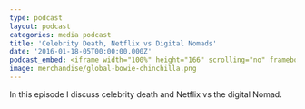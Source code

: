 ```yaml
---
type: podcast
layout: podcast
categories: media podcast
title: 'Celebrity Death, Netflix vs Digital Nomads'
date: '2016-01-18-05T00:00:00.000Z'
podcast_embed: <iframe width="100%" height="166" scrolling="no" frameborder="no" src="https://w.soundcloud.com/player/?url=https%3A//api.soundcloud.com/tracks/289725041&amp;color=ff5500&amp;auto_play=false&amp;hide_related=false&amp;show_comments=true&amp;show_user=true&amp;show_reposts=false"></iframe>
image: merchandise/global-bowie-chinchilla.png
---
```


In this episode I discuss celebrity death and Netflix vs the digital Nomad.
